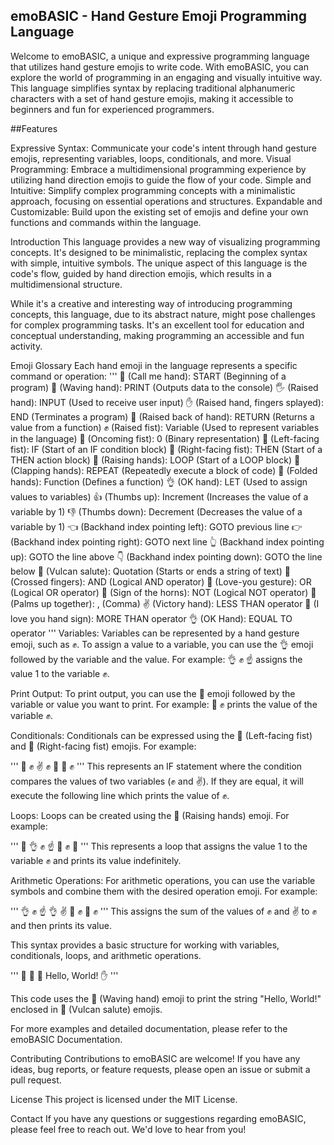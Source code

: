 
## emoBASIC - Hand Gesture Emoji Programming Language
Welcome to emoBASIC, a unique and expressive programming language that utilizes hand gesture emojis to write code. With emoBASIC, you can explore the world of programming in an engaging and visually intuitive way. This language simplifies syntax by replacing traditional alphanumeric characters with a set of hand gesture emojis, making it accessible to beginners and fun for experienced programmers.

##Features

Expressive Syntax: Communicate your code's intent through hand gesture emojis, representing variables, loops, conditionals, and more.
Visual Programming: Embrace a multidimensional programming experience by utilizing hand direction emojis to guide the flow of your code.
Simple and Intuitive: Simplify complex programming concepts with a minimalistic approach, focusing on essential operations and structures.
Expandable and Customizable: Build upon the existing set of emojis and define your own functions and commands within the language.

Introduction
This language provides a new way of visualizing programming concepts. It's designed to be minimalistic, replacing the complex syntax with simple, intuitive symbols. The unique aspect of this language is the code's flow, guided by hand direction emojis, which results in a multidimensional structure.

While it's a creative and interesting way of introducing programming concepts, this language, due to its abstract nature, might pose challenges for complex programming tasks. It's an excellent tool for education and conceptual understanding, making programming an accessible and fun activity.

Emoji Glossary
Each hand emoji in the language represents a specific command or operation:
'''
🤙 (Call me hand): START (Beginning of a program)
👋 (Waving hand): PRINT (Outputs data to the console)
🖐️ (Raised hand): INPUT (Used to receive user input)
✋ (Raised hand, fingers splayed): END (Terminates a program)
🤚 (Raised back of hand): RETURN (Returns a value from a function)
✊ (Raised fist): Variable (Used to represent variables in the language)
👊 (Oncoming fist): 0 (Binary representation)
🤛 (Left-facing fist): IF (Start of an IF condition block)
🤜 (Right-facing fist): THEN (Start of a THEN action block)
🙌 (Raising hands): LOOP (Start of a LOOP block)
👏 (Clapping hands): REPEAT (Repeatedly execute a block of code)
🙏 (Folded hands): Function (Defines a function)
👌 (OK hand): LET (Used to assign values to variables)
👍 (Thumbs up): Increment (Increases the value of a variable by 1)
👎 (Thumbs down): Decrement (Decreases the value of a variable by 1)
👈 (Backhand index pointing left): GOTO previous line
👉 (Backhand index pointing right): GOTO next line
👆 (Backhand index pointing up): GOTO the line above
👇 (Backhand index pointing down): GOTO the line below
🖖 (Vulcan salute): Quotation (Starts or ends a string of text)
🤞 (Crossed fingers): AND (Logical AND operator)
🤟 (Love-you gesture): OR (Logical OR operator)
🤘 (Sign of the horns): NOT (Logical NOT operator)
🤲 (Palms up together): , (Comma)
✌️ (Victory hand): LESS THAN operator
🤟 (I love you hand sign): MORE THAN operator
👌 (OK Hand): EQUAL TO operator
'''
Variables: Variables can be represented by a hand gesture emoji, such as ✊. To assign a value to a variable, you can use the 👌 emoji followed by the variable and the value. For example: 👌 ✊ ☝️ assigns the value 1 to the variable ✊.

Print Output: To print output, you can use the 👋 emoji followed by the variable or value you want to print. For example: 👋 ✊ prints the value of the variable ✊.

Conditionals: Conditionals can be expressed using the 🤛 (Left-facing fist) and 🤜 (Right-facing fist) emojis. For example:

'''
🤛 ✊ ✌️ ✊ 🤜 👋 ✊
'''
This represents an IF statement where the condition compares the values of two variables (✊ and ✌️). If they are equal, it will execute the following line which prints the value of ✊.

Loops: Loops can be created using the 🙌 (Raising hands) emoji. For example:

'''
🙌
👌 ✊ ☝️
👋 ✊
🙌
'''
This represents a loop that assigns the value 1 to the variable ✊ and prints its value indefinitely.

Arithmetic Operations: For arithmetic operations, you can use the variable symbols and combine them with the desired operation emoji. For example:

'''
👌 ✊ ☝️
👌 ✌️ 🤟 ✊
👋 ✊
'''
This assigns the sum of the values of ✊ and ✌️ to ✊ and then prints its value.

This syntax provides a basic structure for working with variables, conditionals, loops, and arithmetic operations. 

'''
🤙
👋 🖖 Hello, World!
✋
'''

This code uses the 👋 (Waving hand) emoji to print the string "Hello, World!" enclosed in 🖖 (Vulcan salute) emojis.

For more examples and detailed documentation, please refer to the emoBASIC Documentation.

Contributing
Contributions to emoBASIC are welcome! If you have any ideas, bug reports, or feature requests, please open an issue or submit a pull request.

License
This project is licensed under the MIT License.

Contact
If you have any questions or suggestions regarding emoBASIC, please feel free to reach out. We'd love to hear from you!
